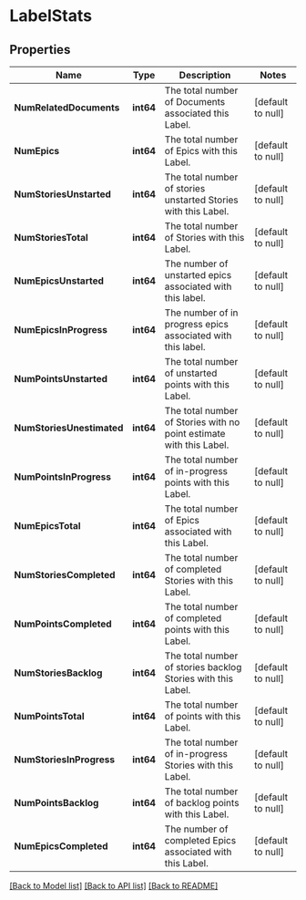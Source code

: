 # LabelStats

## Properties
Name | Type | Description | Notes
------------ | ------------- | ------------- | -------------
**NumRelatedDocuments** | **int64** | The total number of Documents associated this Label. | [default to null]
**NumEpics** | **int64** | The total number of Epics with this Label. | [default to null]
**NumStoriesUnstarted** | **int64** | The total number of stories unstarted Stories with this Label. | [default to null]
**NumStoriesTotal** | **int64** | The total number of Stories with this Label. | [default to null]
**NumEpicsUnstarted** | **int64** | The number of unstarted epics associated with this label. | [default to null]
**NumEpicsInProgress** | **int64** | The number of in progress epics associated with this label. | [default to null]
**NumPointsUnstarted** | **int64** | The total number of unstarted points with this Label. | [default to null]
**NumStoriesUnestimated** | **int64** | The total number of Stories with no point estimate with this Label. | [default to null]
**NumPointsInProgress** | **int64** | The total number of in-progress points with this Label. | [default to null]
**NumEpicsTotal** | **int64** | The total number of Epics associated with this Label. | [default to null]
**NumStoriesCompleted** | **int64** | The total number of completed Stories with this Label. | [default to null]
**NumPointsCompleted** | **int64** | The total number of completed points with this Label. | [default to null]
**NumStoriesBacklog** | **int64** | The total number of stories backlog Stories with this Label. | [default to null]
**NumPointsTotal** | **int64** | The total number of points with this Label. | [default to null]
**NumStoriesInProgress** | **int64** | The total number of in-progress Stories with this Label. | [default to null]
**NumPointsBacklog** | **int64** | The total number of backlog points with this Label. | [default to null]
**NumEpicsCompleted** | **int64** | The number of completed Epics associated with this Label. | [default to null]

[[Back to Model list]](../README.md#documentation-for-models) [[Back to API list]](../README.md#documentation-for-api-endpoints) [[Back to README]](../README.md)

